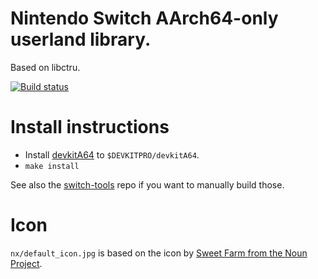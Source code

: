 # Nintendo Switch AArch64-only userland library.
Based on libctru.

[![Build status](https://doozer.io/badge/switchbrew/libnx/buildstatus/master)](https://doozer.io/switchbrew/libnx)

# Install instructions
* Install [devkitA64](https://sourceforge.net/projects/devkitpro/files/devkitA64/) to `$DEVKITPRO/devkitA64`.
* `make install`

See also the [switch-tools](https://github.com/switchbrew/switch-tools) repo if you want to manually build those.

# Icon

`nx/default_icon.jpg` is based on the icon by [Sweet Farm from the Noun Project](https://thenounproject.com/term/nintendo-switch/694750/).
